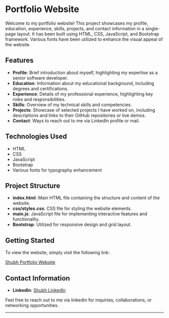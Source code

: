 # Portfolio Website

Welcome to my portfolio website! This project showcases my profile, education, experience, skills, projects, and contact information in a single-page layout. It has been built using HTML, CSS, JavaScript, and Bootstrap framework. 
Various fonts have been utilized to enhance the visual appeal of the website.

## Features

- **Profile**: Brief introduction about myself, highlighting my expertise as a senior software developer.
- **Education**: Information about my educational background, including degrees and certifications.
- **Experience**: Details of my professional experience, highlighting key roles and responsibilities.
- **Skills**: Overview of my technical skills and competencies.
- **Projects**: Showcase of selected projects I have worked on, including descriptions and links to their GitHub repositories or live demos.
- **Contact**: Ways to reach out to me via LinkedIn profile or mail.

## Technologies Used

- HTML
- CSS
- JavaScript
- Bootstrap
- Various fonts for typography enhancement

## Project Structure

- **index.html**: Main HTML file containing the structure and content of the website.
- **css/styles.css**: CSS file for styling the website elements.
- **main.js**: JavaScript file for implementing interactive features and functionality.
- **Bootstrap**: Utilized for responsive design and grid layout.

## Getting Started

To view the website, simply visit the following link:

[Shubh Portfolio Website](https://shubhgurjar.github.io/)

## Contact Information

- **LinkedIn**: [Shubh LinkedIn](https://www.linkedin.com/in/shubhamgurjar1)

Feel free to reach out to me via linkedin for inquiries, collaborations, or networking opportunities.

---
